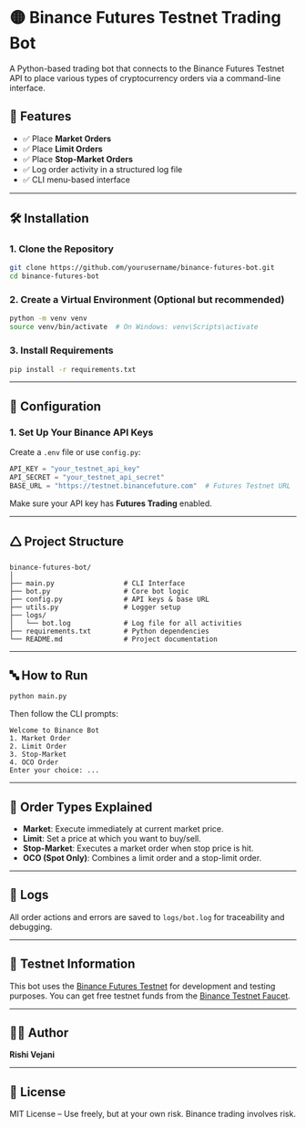 # 🟡 Binance Futures Testnet Trading Bot

A Python-based trading bot that connects to the Binance Futures Testnet API to place various types of cryptocurrency orders via a command-line interface.

## 🚀 Features

* ✅ Place **Market Orders**
* ✅ Place **Limit Orders**
* ✅ Place **Stop-Market Orders**
* ✅ Log order activity in a structured log file
* ✅ CLI menu-based interface

---

## 🛠️ Installation

### 1. Clone the Repository

```bash
git clone https://github.com/yourusername/binance-futures-bot.git
cd binance-futures-bot
```

### 2. Create a Virtual Environment (Optional but recommended)

```bash
python -m venv venv
source venv/bin/activate  # On Windows: venv\Scripts\activate
```

### 3. Install Requirements

```bash
pip install -r requirements.txt
```

---

## 🔐 Configuration

### 1. Set Up Your Binance API Keys

Create a `.env` file or use `config.py`:

```python
API_KEY = "your_testnet_api_key"
API_SECRET = "your_testnet_api_secret"
BASE_URL = "https://testnet.binancefuture.com"  # Futures Testnet URL
```

Make sure your API key has **Futures Trading** enabled.

---

## 🛆 Project Structure

```
binance-futures-bot/
│
├── main.py                 # CLI Interface
├── bot.py                  # Core bot logic
├── config.py               # API keys & base URL
├── utils.py                # Logger setup
├── logs/
│   └── bot.log             # Log file for all activities
├── requirements.txt        # Python dependencies
└── README.md               # Project documentation
```

---

## 🔤️ How to Run

```bash
python main.py
```

Then follow the CLI prompts:

```
Welcome to Binance Bot
1. Market Order
2. Limit Order
3. Stop-Market
4. OCO Order
Enter your choice: ...
```

---

## 🧠 Order Types Explained

* **Market**: Execute immediately at current market price.
* **Limit**: Set a price at which you want to buy/sell.
* **Stop-Market**: Executes a market order when stop price is hit.
* **OCO (Spot Only)**: Combines a limit order and a stop-limit order.

---

## 📝 Logs

All order actions and errors are saved to `logs/bot.log` for traceability and debugging.

---

## 🧪 Testnet Information

This bot uses the [Binance Futures Testnet](https://testnet.binancefuture.com/) for development and testing purposes. You can get free testnet funds from the [Binance Testnet Faucet](https://testnet.binancefuture.com/futures/BTCUSDT).

---


## 🧑‍💻 Author

**Rishi Vejani**

---

## 📄 License

MIT License – Use freely, but at your own risk. Binance trading involves risk.
